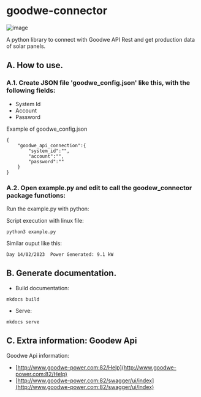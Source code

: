 # goodwe-connector
![image](https://user-images.githubusercontent.com/53972851/221367514-63997c8c-b491-467b-996b-0407ff98ffba.png)

A python library to connect with Goodwe API Rest and get production data of solar panels.

## A. How to use.

### A.1. Create JSON file 'goodwe_config.json' like this, with the following fields:

- System Id
- Account
- Password

Example of goodwe_config.json

```
{
    "goodwe_api_connection":{
        "system_id":"",
        "account":"",
        "password":""
    }
}
```
### A.2. Open example.py and edit to call the goodew_connector package functions:

Run the example.py with python:

Script execution with linux file:
```
python3 example.py
```

Similar ouput like this:
```
Day 14/02/2023	Power Generated: 9.1 kW
```
## B. Generate documentation.

- Build documentation:

```
mkdocs build
```

- Serve:

```
mkdocs serve
```

## C. Extra information: Goodew Api

Goodwe Api information:

- [http://www.goodwe-power.com:82/Help](http://www.goodwe-power.com:82/Help)
- [http://www.goodwe-power.com:82/swagger/ui/index](http://www.goodwe-power.com:82/swagger/ui/index)
